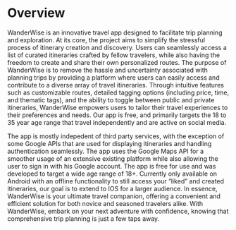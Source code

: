 # Overview

WanderWise is an innovative travel app designed to facilitate trip planning and 
exploration. At its core, the project aims to simplify the stressful process of 
itinerary creation and discovery. Users can seamlessly access a list of curated 
itineraries crafted by fellow travelers, while also having the freedom to create 
and share their own personalized routes.
The purpose of WanderWise is to remove the hassle and uncertainty associated 
with planning trips by providing a platform where users can easily access and 
contribute to a diverse array of travel itineraries. Through intuitive 
features such as customizable routes, detailed tagging options (including price, 
time, and thematic tags), and the ability to toggle between public and private 
itineraries, WanderWise empowers users to tailor their travel experiences to 
their preferences and needs. 
Our app is free, and primarily targets the 18 to 35 
year age range that travel independently and are active on social media.

The app is mostly indepedent of third party services, with the exception of 
some Google APIs that are used for displaying itineraries and handling 
authentication seamlessly. 
The app uses the Google Maps API for a smoother usage of an extensive existing 
platform while also allowing the user to sign in with his Google account. The 
app is free for use and was developed to target a wide age range of 18+. 
Currently only available on Android with an offline functionality to still 
access your “liked” and created itineraries, our goal is to extend to IOS for a 
larger audience.
In essence, WanderWise is your ultimate travel companion, offering a convenient 
and efficient solution for both novice and seasoned travelers alike. With 
WanderWise, embark on your next adventure with confidence, knowing that 
comprehensive trip planning is just a few taps away.

